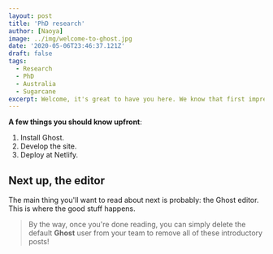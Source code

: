 ```yaml
---
layout: post
title: 'PhD research'
author: [Naoya]
image: ../img/welcome-to-ghost.jpg
date: '2020-05-06T23:46:37.121Z'
draft: false
tags:
  - Research
  - PhD
  - Australia
  - Sugarcane
excerpt: Welcome, it's great to have you here. We know that first impressions are important, so we've populated your new site with some initial getting started posts that will help you get familiar with everything in no time.
---
```


**A few things you should know upfront**:

1. Install Ghost.
2. Develop the site.
3. Deploy at Netlify.

## Next up, the editor

The main thing you'll want to read about next is probably: the Ghost editor. This is where the good stuff happens.

> By the way, once you're done reading, you can simply delete the default **Ghost** user from your team to remove all of these introductory posts!
